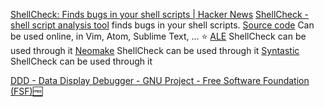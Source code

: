 
[ShellCheck: Finds bugs in your shell scripts | Hacker News](https://news.ycombinator.com/item?id=27030504)
[ShellCheck - shell script analysis tool](https://www.shellcheck.net/)
finds bugs in your shell scripts.
[Source code](https://github.com/koalaman/shellcheck)
Can be used online, in Vim, Atom, Sublime Text, ...
:star:
[ALE](https://github.com/w0rp/ale)
ShellCheck can be used through it
[Neomake](https://github.com/neomake/neomake)
ShellCheck can be used through it
[Syntastic](https://github.com/vim-syntastic/syntastic)
ShellCheck can be used through it

[DDD - Data Display Debugger - GNU Project - Free Software Foundation (FSF)🆓](https://www.gnu.org/software/ddd)
